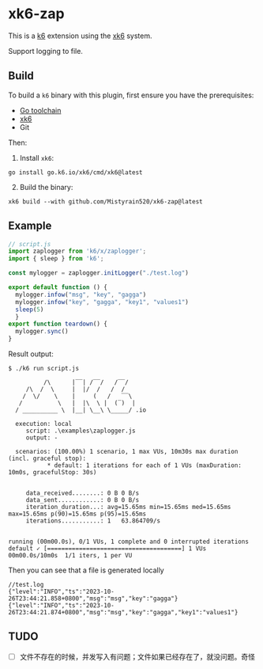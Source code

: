 # xk6-zap

This is a [k6](https://github.com/grafana/k6) extension using the
[xk6](https://github.com/grafana/xk6) system.

Support logging to file.


## Build

To build a `k6` binary with this plugin, first ensure you have the prerequisites:

- [Go toolchain](https://go101.org/article/go-toolchain.html)
- [xk6](https://github.com/grafana/xk6)
- Git

Then:

1. Install `xk6`:
  ```shell
  go install go.k6.io/xk6/cmd/xk6@latest
  ```

2. Build the binary:
  ```shell
  xk6 build --with github.com/Mistyrain520/xk6-zap@latest
  ```




## Example

```javascript
// script.js
import zaplogger from 'k6/x/zaplogger';
import { sleep } from 'k6';

const mylogger = zaplogger.initLogger("./test.log")

export default function () { 
  mylogger.infow("msg", "key", "gagga")
  mylogger.infow("key", "gagga", "key1", "values1")
  sleep(5)
  }
export function teardown() {
  mylogger.sync()
}
```

Result output:

```shell
$ ./k6 run script.js

          /\      |‾‾| /‾‾/   /‾‾/
     /\  /  \     |  |/  /   /  /
    /  \/    \    |     (   /   ‾‾\
   /          \   |  |\  \ |  (‾)  |
  / __________ \  |__| \__\ \_____/ .io

  execution: local
     script: .\examples\zaplogger.js
     output: -

  scenarios: (100.00%) 1 scenario, 1 max VUs, 10m30s max duration (incl. graceful stop):
           * default: 1 iterations for each of 1 VUs (maxDuration: 10m0s, gracefulStop: 30s)


     data_received........: 0 B 0 B/s
     data_sent............: 0 B 0 B/s
     iteration_duration...: avg=15.65ms min=15.65ms med=15.65ms max=15.65ms p(90)=15.65ms p(95)=15.65ms
     iterations...........: 1   63.864709/s


running (00m00.0s), 0/1 VUs, 1 complete and 0 interrupted iterations
default ✓ [======================================] 1 VUs  00m00.0s/10m0s  1/1 iters, 1 per VU
```
Then you can see that a file is generated locally
```
//test.log
{"level":"INFO","ts":"2023-10-26T23:44:21.858+0800","msg":"msg","key":"gagga"}
{"level":"INFO","ts":"2023-10-26T23:44:21.874+0800","msg":"msg","key":"gagga","key1":"values1"}

```


## TUDO
- [ ] 文件不存在的时候，并发写入有问题；文件如果已经存在了，就没问题。奇怪
